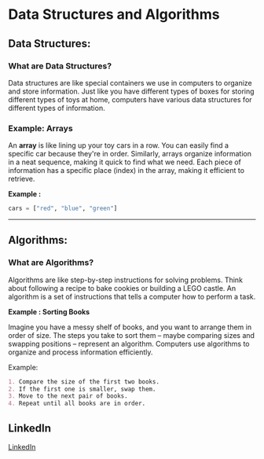 # Data Structures and Algorithms

## Data Structures:

### What are Data Structures?

Data structures are like special containers we use in computers to organize and store information. Just like you have different types of boxes for storing different types of toys at home, computers have various data structures for different types of information.

### Example: Arrays

An **array** is like lining up your toy cars in a row. You can easily find a specific car because they're in order. Similarly, arrays organize information in a neat sequence, making it quick to find what we need. Each piece of information has a specific place (index) in the array, making it efficient to retrieve.

**Example :**
```python
cars = ["red", "blue", "green"]
```
***
## Algorithms:
### What are Algorithms?
Algorithms are like step-by-step instructions for solving problems. Think about following a recipe to bake cookies or building a LEGO castle. An algorithm is a set of instructions that tells a computer how to perform a task.

**Example : Sorting Books** 

Imagine you have a messy shelf of books, and you want to arrange them in order of size. The steps you take to sort them – maybe comparing sizes and swapping positions – represent an algorithm. Computers use algorithms to organize and process information efficiently.

Example:
```markdown
1. Compare the size of the first two books.
2. If the first one is smaller, swap them.
3. Move to the next pair of books.
4. Repeat until all books are in order.
```

## LinkedIn

[LinkedIn](https://www.linkedin.com/in/mo-abdalkader/)
